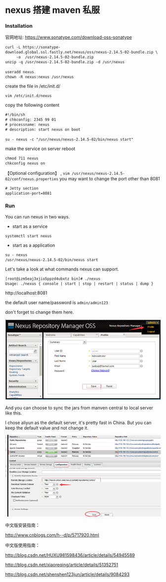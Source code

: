 nexus 搭建 maven 私服
==

### Installation 

官网地址:  https://www.sonatype.com/download-oss-sonatype

```
curl -L https://sonatype-download.global.ssl.fastly.net/nexus/oss/nexus-2.14.5-02-bundle.zip \
     -o  /usr/nexus-2.14.5-02-bundle.zip
unzip -q /usr/nexus-2.14.5-02-bundle.zip -d /usr/nexus

useradd nexus
chown -R nexus:nexus /usr/nexus
```

create the file in /etc/init.d/

```
vim /etc/init.d/nexus
```

copy the following content

```
#!/bin/sh 
# chkconfig: 2345 99 01 
# processname: nexus 
# description: start nexus on boot 
 
su - nexus -c "/usr/nexus/nexus-2.14.5-02/bin/nexus start"

```

make the service on server reboot

```
chmod 711 nexus
chkconfig nexus on
```
 
【Optional configuration】 , ``` vim /usr/nexus/nexus-2.14.5-02/conf/nexus.properties ``` 
you may want to change the port other than 8081

```
# Jetty section
application-port=8081
```

### Run

You can run nexus in two ways.

- start as a service

```
systemctl start nexus
```

- start as a application

```
su - nexus
/usr/nexus/nexus-2.14.5-02/bin/nexus start
```


Let's take a look at what commands nexus can support.

```
[root@izm5eaj3xjio5ppzd4ubxtz bin]# ./nexus
Usage: ./nexus { console | start | stop | restart | status | dump }
```

http://localhost:8081

the default user name/password is ``` admin/admin123    ```

don't forget to change them here.

![change](change.png)
 

And you can choose to sync the jars from manven central to local server like this.

I chose aliyun as the default server,  it's pretty fast in China.  But you can keep the default value and not change it.

![setting](setting.png)







中文版安装指南：

http://www.cnblogs.com/h--d/p/5717920.html

中文版使用指南：

http://blog.csdn.net/HUXU981598436/article/details/54945589



http://blog.csdn.net/xiaoreqing/article/details/51352751


http://blog.csdn.net/shenshen123jun/article/details/9084293